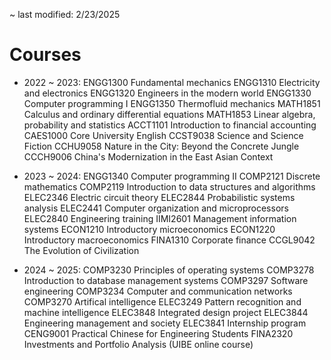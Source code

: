 ~ last modified: 2/23/2025

# Courses

- 2022 ~ 2023:
  ENGG1300 Fundamental mechanics
  ENGG1310 Electricity and electronics
  ENGG1320 Engineers in the modern world
  ENGG1330 Computer programming I
  ENGG1350 Thermofluid mechanics
  MATH1851 Calculus and ordinary differential equations
  MATH1853 Linear algebra, probability and statistics
  ACCT1101 Introduction to financial accounting
  CAES1000 Core University English
  CCST9038 Science and Science Fiction
  CCHU9058 Nature in the City: Beyond the Concrete Jungle
  CCCH9006 China's Modernization in the East Asian Context

- 2023 ~ 2024:
  ENGG1340 Computer programming II
  COMP2121 Discrete mathematics
  COMP2119 Introduction to data structures and algorithms
  ELEC2346 Electric circuit theory
  ELEC2844 Probabilistic systems analysis
  ELEC2441 Computer organization and microprocessors
  ELEC2840 Engineering training
  IIMI2601 Management information systems
  ECON1210 Introductory microeconomics
  ECON1220 Introductory macroeconomics
  FINA1310 Corporate finance
  CCGL9042 The Evolution of Civilization

- 2024 ~ 2025:
  COMP3230 Principles of operating systems
  COMP3278 Introduction to database management systems
  COMP3297 Software engineering
  COMP3234 Computer and communication networks
  COMP3270 Artifical intelligence
  ELEC3249 Pattern recognition and machine intelligence
  ELEC3848 Integrated design project
  ELEC3844 Engineering management and society
  ELEC3841 Internship program
  CENG9001 Practical Chinese for Engineering Students
  FINA2320 Investments and Portfolio Analysis (UIBE online course)
